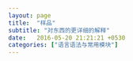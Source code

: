 ```yaml
---
layout: page
title:  "样品"
subtitle: "对东西的更详细的解释"
date:   2016-05-20 21:21:21 +0530
categories: ["语言语法与常用模块"]
---
```

